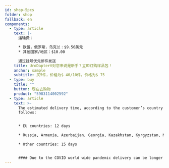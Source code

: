 ```yaml
---
id: shop-5pcs
folder: shop
fallback: en
components:
  - type: article
    text: |-
      运输费：

      * 欧盟，俄罗斯，乌克兰：$9.50美元
      * 其他国家/地区：$10.00

      通过挂号优先邮件发送
    title: UroDapter®对您来说是新手？立即订购样品包！
    anchor: sample
    subtitle: 买5件，价格为$ 40/10件，价格为$ 75
  - type: buy
    title: ""
    button: 现在去购物
    product: "5983114002592"
  - type: article
    text: >-
      The estimated delivery time, according to the customer’s country as
      follows:


      * EU countries: 12 days

      * Russia, Armenia, Azerbaijan, Georgia, Kazakhstan, Kyrgyzstan, Moldova, Tajikistan, Turkmenistan, Ukraine, Uzbekistan: 19 days

      * Other countries: 15 days


      #### Due to the COVID world wide pandemic delivery can be longer than usual.
---
```

